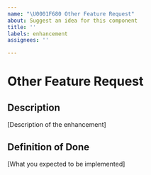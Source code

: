 ```yaml
---
name: "\U0001F680 Other Feature Request"
about: Suggest an idea for this component
title: ''
labels: enhancement
assignees: ''

---
```


<!---
How to Report Bugs and Suggest Product & Ecosystem Improvements:
https://paper.dropbox.com/doc/How-to-Report-Bugs-and-Suggest-Product-Ecosystem-Improvements--BGV4EfgBmCf9BEYOFHOonxxGAQ-l7r9iojTkeAovyib1xY5s
-->

# Other Feature Request

## Description

[Description of the enhancement]

## Definition of Done

[What you expected to be implemented]
